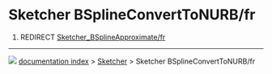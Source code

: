 # Sketcher BSplineConvertToNURB/fr
1.  REDIRECT [Sketcher_BSplineApproximate/fr](Sketcher_BSplineApproximate/fr.md)



---
![](images/Right_arrow.png) [documentation index](../README.md) > [Sketcher](Sketcher_Workbench.md) > Sketcher BSplineConvertToNURB/fr
